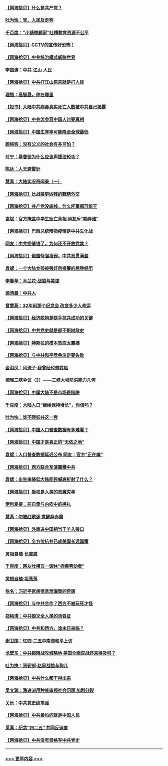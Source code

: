 #### [【网海拾贝】什么是共产党？](../pages/nsc993/n12962781.md?t=05210552) 
#### [吐为快：党、人民及走狗](../pages/nsc993/n12962747.md?t=05210552) 
#### [千百度：“小镇做题家”吐槽教育资源不公平](../pages/nsc993/n12962705.md?t=05210552) 
#### [【网海拾贝】CCTV的宣传好恐怖！](../pages/nsc993/n12959984.md?t=05210552) 
#### [【网海拾贝】中共统治模式威胁世界](../pages/nsc993/n12957622.md?t=05210552) 
#### [李国涛：中共‧江山‧人民](../pages/nsc993/n12957502.md?t=05210552) 
#### [【网海拾贝】中共打江山原来就是打人民](../pages/nsc993/n12954345.md?t=05210552) 
#### [理悟：高智晟，你在哪里](../pages/nsc993/n12953115.md?t=05210552) 
#### [【投书】大陆中共病毒真实死亡人数被中共自己揭露](../pages/nsc993/n12953050.md?t=05210552) 
#### [【网海拾贝】中共怎会容中国人讨要真相](../pages/nsc993/n12952161.md?t=05210552) 
#### [【网海拾贝】中国生育率可能降至全球最低](../pages/nsc993/n12948793.md?t=05210552) 
#### [颜纯钩：没有公义的社会有多可怕？](../pages/nsc993/n12947626.md?t=05210552) 
#### [付宁：基督徒为什么应该声援法轮功？](../pages/nsc993/n12947233.md?t=05210552) 
#### [陈达：人无避雷针](../pages/nsc993/n12947098.md?t=05210552) 
#### [慧真：大陆实况奇闻录（一）](../pages/nsc993/n12945811.md?t=05210552) 
#### [【网海拾贝】比战狼更凶残的戳瞎外交](../pages/nsc993/n12945717.md?t=05210552) 
#### [【网海拾贝】共产党没底线，什么坏事都可能干](../pages/nsc993/n12942090.md?t=05210552) 
#### [袁斌：官方掩盖中学生坠亡真相 网友斥“糊弄谁”](../pages/nsc993/n12942029.md?t=05210552) 
#### [【网海拾贝】巴西总统暗指疫情是中共生化战](../pages/nsc993/n12938999.md?t=05210552) 
#### [网友：中共捞够钱了，为何还不开放党禁？](../pages/nsc993/n12938952.md?t=05210552) 
#### [【网海拾贝】俄国恃强凌弱，中共恶贯满盈](../pages/nsc993/n12936626.md?t=05210552) 
#### [袁斌：一个大陆女孩被强奸后报警的屈辱经历](../pages/nsc993/n12936547.md?t=05210552) 
#### [李春草：木兰花·战狼与美谍](../pages/nsc993/n12935995.md?t=05210552) 
#### [源清晨：中共人](../pages/nsc993/n12935589.md?t=05210552) 
#### [曾慧燕：32年前那个纪念会 改变多少人命运](../pages/nsc993/n12934233.md?t=05210552) 
#### [【网海拾贝】经济脱钩是联手抗共成功的关键](../pages/nsc993/n12934176.md?t=05210552) 
#### [【网海拾贝】中共党史就是部不断树敌史](../pages/nsc993/n12932844.md?t=05210552) 
#### [【网海拾贝】特斯拉的模本效应太震撼](../pages/nsc993/n12925626.md?t=05210552) 
#### [【网海拾贝】与中共和平竞争注定要失败](../pages/nsc993/n12923326.md?t=05210552) 
#### [金浴凤：风流子‧我曾经也想姓赵](../pages/nsc993/n12920911.md?t=05210552) 
#### [梳理三峡争议（2）——三峡大坝防洪能力几何](../pages/nsc993/n12920173.md?t=05210552) 
#### [【网海拾贝】中国大陆不是市场是陷阱](../pages/nsc993/n12920143.md?t=05210552) 
#### [千百度：大陆人口“继续保持增长”，你信吗？](../pages/nsc993/n12918946.md?t=05210552) 
#### [吐为快：谁不晓妖共这一套](../pages/nsc993/n12918941.md?t=05210552) 
#### [【网海拾贝】中国人口普查数据有多难看？](../pages/nsc993/n12917822.md?t=05210552) 
#### [【网海拾贝】中国才是真正的“无依之地”](../pages/nsc993/n12915845.md?t=05210552) 
#### [袁斌：人口普查数据延迟公布 网友：官方“正在编”](../pages/nsc993/n12915748.md?t=05210552) 
#### [【网海拾贝】西方联合军演震慑中共](../pages/nsc993/n12913466.md?t=05210552) 
#### [袁斌：出生率降低大陆网民喊爽折射了什么？](../pages/nsc993/n12913365.md?t=05210552) 
#### [【网海拾贝】极权是人类的恶魔灾星](../pages/nsc993/n12910697.md?t=05210552) 
#### [伊利夏提：在自责与内疚中的挣扎](../pages/nsc993/n12910493.md?t=05210552) 
#### [慧真：勿被红歌迷 觉醒弃赤魔](../pages/nsc993/n12910485.md?t=05210552) 
#### [【网海拾贝】外商进中国相当于羊入狼口](../pages/nsc993/n12908274.md?t=05210552) 
#### [【网海拾贝】全方位抗共已成美国长远国策](../pages/nsc993/n12906878.md?t=05210552) 
#### [灵根自植‧长戚戚](../pages/nsc993/n12905585.md?t=05210552) 
#### [千百度：网友吐槽五一调休“折腾劳动者”](../pages/nsc993/n12905934.md?t=05210552) 
#### [灵根自植‧坦荡荡](../pages/nsc993/n12905562.md?t=05210552) 
#### [佚名：习近平家族信息泄漏案的荒唐](../pages/nsc993/n12904705.md?t=05210552) 
#### [【网海拾贝】与中共合作？西方不被玩死才怪](../pages/nsc993/n12903873.md?t=05210552) 
#### [郑纯清：中共毁灭全人类的活铁证](../pages/nsc993/n12903785.md?t=05210552) 
#### [【网海拾贝】中共和西方，谁末日来临？](../pages/nsc993/n12903482.md?t=05210552) 
#### [谢卫国：忆四‧二五中南海和平上访](../pages/nsc993/n12902192.md?t=05210552) 
#### [戈壁东：中共超限战攻城略地 美国全面应战还来得及吗？](../pages/nsc993/n12902297.md?t=05210552) 
#### [吐为快：贺骄郎‧赵家战狼与狗儿](../pages/nsc993/n12902280.md?t=05210552) 
#### [【网海拾贝】中共什么都干得出来](../pages/nsc993/n12897500.md?t=05210552) 
#### [吴文渊：激进派用种族审视社会问题 加剧分裂](../pages/nsc993/n12893881.md?t=05210552) 
#### [关乐：中共党史绝笔谣](../pages/nsc993/n12897270.md?t=05210552) 
#### [【网海拾贝】中共最怕的就是中国人民](../pages/nsc993/n12894705.md?t=05210552) 
#### [觅真：纪念“四二五” 共同反迫害](../pages/nsc993/n12894553.md?t=05210552) 
#### [【网海拾贝】中共没有资格写中共党史](../pages/nsc993/n12892231.md?t=05210552) 

----
#### [ >>> 更早内容 <<< ](../indexes/nsc993-earlier.md)
